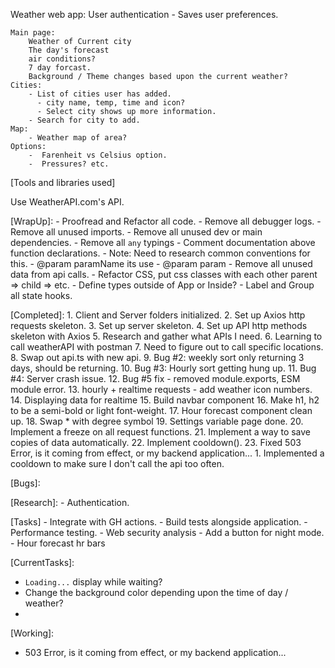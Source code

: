 Weather web app:
    User authentication
      - Saves user preferences.

    Main page:
        Weather of Current city
        The day's forecast
        air conditions?
        7 day forcast.
        Background / Theme changes based upon the current weather?
    Cities:
        - List of cities user has added.
          - city name, temp, time and icon?
          - Select city shows up more information.
        - Search for city to add.
    Map:
        - Weather map of area?
    Options:
        -  Farenheit vs Celsius option.
        -  Pressures? etc.

[Tools and libraries used]

Use WeatherAPI.com's API.

[WrapUp]:
    - Proofread and Refactor all code.
    - Remove all debugger logs.
    - Remove all unused imports.
    - Remove all unused dev or main dependencies.
    - Remove all `any` typings
    - Comment documentation above function declarations.
      - Note: Need to research common conventions for this.
      - @param paramName its use
      - @param param
    - Remove all unused data from api calls.
    - Refactor CSS, put css classes with each other parent => child => etc.
    - Define types outside of App or Inside?
    - Label and Group all state hooks.



[Completed]:
    1. Client and Server folders initialized.
    2. Set up Axios http requests skeleton.
    3. Set up server skeleton.
    4. Set up API http methods skeleton with Axios
    5. Research and gather what APIs I need.
    6. Learning to call weatherAPI with postman
    7. Need to figure out to call specific locations.
    8. Swap out api.ts with new api.
    9. Bug #2: weekly sort only returning 3 days, should be returning.
    10. Bug #3: Hourly sort getting hung up.
    11. Bug #4: Server crash issue.
    12. Bug #5 fix - removed module.exports, ESM module error.
    13. hourly + realtime requests - add weather icon numbers.
    14. Displaying data for realtime
    15. Build navbar component
    16.  Make h1, h2 to be a semi-bold or light font-weight.
    17.  Hour forecast component clean up.
    18.  Swap * with degree symbol
    19.  Settings variable page done.
    20. Implement a freeze on all request functions.
    21. Implement a way to save copies of data automatically.
    22. Implement cooldown().
    23. Fixed 503 Error, is it coming from effect, or my backend application...
        1.  Implemented a cooldown to make sure I don't call the api too often.



[Bugs]:

[Research]:
    - Authentication.

[Tasks]
    - Integrate with GH actions.
    - Build tests alongside application.
    - Performance testing.
    - Web security analysis
    - Add a button for night mode.
    - Hour forecast hr bars



[CurrentTasks]:
- `Loading...` display while waiting?
- Change the background color depending upon the time of day / weather?
- 


[Working]:
- 503 Error, is it coming from effect, or my backend application...




